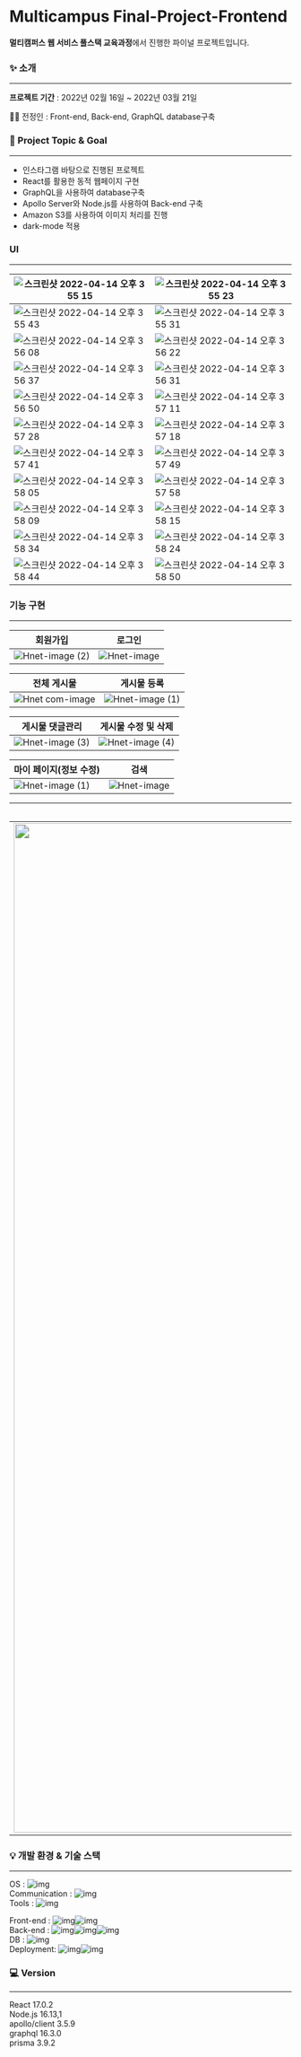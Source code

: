 # Multicampus Final-Project-Frontend

**멀티캠퍼스 웹 서비스 풀스택 교육과정**에서 진행한 파이널 프로젝트입니다.





### ✨ 소개

---

**프로젝트 기간** : 2022년 02월 16일 ~ 2022년 03월 21일

👩‍💻 전정인 : Front-end, Back-end, GraphQL database구축





### 🎯 Project Topic & Goal

---

- 인스타그램 바탕으로 진행된 프로젝트
- React를 활용한 동적 웹페이지 구현
- GraphQL을 사용하여 database구축
- Apollo Server와 Node.js를 사용하여  Back-end 구축
- Amazon S3를 사용하여 이미지 처리를 진행
- dark-mode 적용





### UI

---

|![스크린샷 2022-04-14 오후 3 55 15](https://user-images.githubusercontent.com/96180427/163336467-6c23a5a9-a3b4-4f45-9ace-fdea70755828.png)|![스크린샷 2022-04-14 오후 3 55 23](https://user-images.githubusercontent.com/96180427/163336699-70fe1d3c-e30e-4d76-8d81-5616cc9bc280.png)|
| ------------------------------------------------------------ | ------------------------------------------------------------ |
|![스크린샷 2022-04-14 오후 3 55 43](https://user-images.githubusercontent.com/96180427/163336986-2a303c4a-7552-4051-99a5-23c3ff010c67.png)|![스크린샷 2022-04-14 오후 3 55 31](https://user-images.githubusercontent.com/96180427/163336995-50264b0a-fdd1-4e21-915b-bcfd01ccbec7.png)|
|![스크린샷 2022-04-14 오후 3 56 08](https://user-images.githubusercontent.com/96180427/163337265-4b6bb20c-a78b-4be5-b4c7-6a4c655ef4ea.png)|![스크린샷 2022-04-14 오후 3 56 22](https://user-images.githubusercontent.com/96180427/163337284-3b8bd800-0d57-4d51-85ff-4bed32a11b9b.png)|
|![스크린샷 2022-04-14 오후 3 56 37](https://user-images.githubusercontent.com/96180427/163337348-4132d454-bb44-4d9c-b878-67f6f0900f4b.png)|![스크린샷 2022-04-14 오후 3 56 31](https://user-images.githubusercontent.com/96180427/163337368-5bec99a5-bc16-4c57-9ab0-21092890e865.png)|
|![스크린샷 2022-04-14 오후 3 56 50](https://user-images.githubusercontent.com/96180427/163337407-38615084-2614-487f-aeeb-9a635a0d01ca.png)|![스크린샷 2022-04-14 오후 3 57 11](https://user-images.githubusercontent.com/96180427/163337420-f1a9977a-8a78-4014-bc9b-cc296664aba6.png)|
|![스크린샷 2022-04-14 오후 3 57 28](https://user-images.githubusercontent.com/96180427/163337452-6358ed02-ec58-498a-bdcb-5a0994dfa556.png)|![스크린샷 2022-04-14 오후 3 57 18](https://user-images.githubusercontent.com/96180427/163337463-6ddb5847-e1e4-4b91-a18a-3540ab308d1f.png)|
|![스크린샷 2022-04-14 오후 3 57 41](https://user-images.githubusercontent.com/96180427/163337499-506d6032-89ee-45d4-b260-81438178b85d.png)|![스크린샷 2022-04-14 오후 3 57 49](https://user-images.githubusercontent.com/96180427/163337518-d18719eb-dd1e-4501-ab90-5b8c22883298.png)|
|![스크린샷 2022-04-14 오후 3 58 05](https://user-images.githubusercontent.com/96180427/163337605-805a747a-572e-47af-a27c-fb783e030e67.png)|![스크린샷 2022-04-14 오후 3 57 58](https://user-images.githubusercontent.com/96180427/163337666-1c591e09-158e-4852-aaff-5542c91169ef.png)|
|![스크린샷 2022-04-14 오후 3 58 09](https://user-images.githubusercontent.com/96180427/163337724-6789bfbf-ff6d-4663-b5df-e7f15527a4b6.png)|![스크린샷 2022-04-14 오후 3 58 15](https://user-images.githubusercontent.com/96180427/163337742-0c544982-83f5-4bb9-9946-553505d06e9a.png)|
|![스크린샷 2022-04-14 오후 3 58 34](https://user-images.githubusercontent.com/96180427/163337798-6b02cc2c-dad9-4209-924e-562fd0095294.png)|![스크린샷 2022-04-14 오후 3 58 24](https://user-images.githubusercontent.com/96180427/163337836-a190446b-3597-4ae6-a622-1cbff83a9e7e.png)|
|![스크린샷 2022-04-14 오후 3 58 44](https://user-images.githubusercontent.com/96180427/163337892-b0615063-b6e0-4691-b00a-632af316f491.png)|![스크린샷 2022-04-14 오후 3 58 50](https://user-images.githubusercontent.com/96180427/163337920-06a72251-e21a-4243-ba49-1b11d8f0b036.png)|





### 기능 구현

----

| 회원가입                                                     | 로그인                                                       |
| ------------------------------------------------------------ | ------------------------------------------------------------ |
|![Hnet-image (2)](https://user-images.githubusercontent.com/96180427/163338016-b5205c7d-a1d9-432e-8d81-e7a8510ecaa1.gif)| ![Hnet-image](https://user-images.githubusercontent.com/96180427/163338326-9924e6e0-f1d3-42cc-b73f-a99c268b76d8.gif) |

| 전체 게시물                                   | 게시물 등록                                                  |
| ------------------------------------------------------------ | ------------------------------------------------------------ |
|![Hnet com-image](https://user-images.githubusercontent.com/96180427/163345111-a09e2afb-3453-49dc-b579-23a87c95b320.gif)| ![Hnet-image (1)](https://user-images.githubusercontent.com/96180427/163338649-f4d24ff0-8dea-4b09-be16-b406a6598a65.gif)|

| 게시물 댓글관리                               | 게시물 수정 및 삭제                                                 |
| ------------------------------------------------------------ | ------------------------------------------------------------ |
|![Hnet-image (3)](https://user-images.githubusercontent.com/96180427/163345764-34b3c2ec-8ef5-460f-8c04-556b6ac32d36.gif)|![Hnet-image (4)](https://user-images.githubusercontent.com/96180427/163346225-41773b65-9521-4f71-a123-2c9671e6deff.gif)|

| 마이 페이지(정보 수정)                                       | 검색                                                         |
| ------------------------------------------------------------ | ------------------------------------------------------------ |
|![Hnet-image (1)](https://user-images.githubusercontent.com/96180427/163342915-f0ef916d-3f24-457e-a9ac-4f34f5e4ee90.gif)|![Hnet-image](https://user-images.githubusercontent.com/96180427/163342771-0110b290-2bc4-438a-b813-86b97a8be858.gif)|

| 채팅                                                         |
| ------------------------------------------------------------ |
|<img src="https://user-images.githubusercontent.com/96180427/163339949-1969573b-1277-4a9c-803a-69c18c3af5e6.gif" style="zoom:150%;" width="1200px"/> |




### 💡 개발 환경 & 기술 스택

---

OS : ![img](https://img.shields.io/badge/macOS-fefefe?style=flat&logo=macOS&logoColor=3776AB)  
Communication : ![img](https://img.shields.io/badge/Zoom-fefefe?style=flat&logo=Zoom&logoColor=2D8CFF)  
Tools : ![img](https://img.shields.io/badge/Visual%20Studio%20Code-fefefe?style=flat&logo=Visual%20Studio%20Code&logoColor=007ACC)  

Front-end : ![img](https://img.shields.io/badge/React-fefefe?style=flat&logo=React&logoColor=61DAFB)![img](https://img.shields.io/badge/JavaScript-fefefe?style=flat&logo=JavaScript&logoColor=F7DF1E)  
Back-end : ![img](https://img.shields.io/badge/Node.js-fefefe?style=flat&logo=Node.js&logoColor=339933)![img](https://img.shields.io/badge/Apollo-fefefe?style=flat&logo=Apollo%20GraphQL&logoColor=311C87)![img](https://img.shields.io/badge/Prisma-fefefe?style=flat&logo=Prisma&logoColor=2D3748)  
DB : ![img](https://img.shields.io/badge/GraphQL-fefefe?style=flat&logo=GraphQL&logoColor=E10098)  
Deployment: ![img](https://img.shields.io/badge/Amazon%20AWS-fefefe?style=flat&logo=Amazon%20AWS&logoColor=232F3E)![img](https://img.shields.io/badge/Amazon%20S3-fefefe?style=flat&logo=Amazon%20S3&logoColor=569A31)




### 💻 Version

---

React 17.0.2  
Node.js 16.13,1  
apollo/client 3.5.9  
graphql 16.3.0  
prisma 3.9.2
